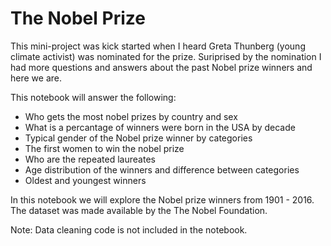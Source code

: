 # The Nobel Prize

This mini-project was kick started when I heard Greta Thunberg (young climate activist) was nominated for the prize. Suriprised by the nomination I had more questions and answers about the past Nobel prize winners and here we are.

This notebook will answer the following:
- Who gets the most nobel prizes by country and sex
- What is a percantage of winners were born in the USA by decade
- Typical gender of the Nobel prize winner by categories
- The first women to win the nobel prize 
- Who are the repeated laureates
- Age distribution of the winners and difference between categories
- Oldest and youngest winners

In this notebook we will explore the Nobel prize winners from 1901 - 2016. The dataset was made available by the The Nobel Foundation. 

Note: Data cleaning code is not included in the notebook. 

